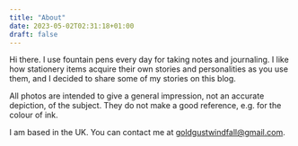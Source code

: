```yaml
---
title: "About"
date: 2023-05-02T02:31:18+01:00
draft: false
---
```


Hi there. I use fountain pens every day for taking notes and journaling. I like how stationery items acquire their own stories and personalities as you use them, and I decided to share some of my stories on this blog.

All photos are intended to give a general impression, not an accurate depiction, of the subject. They do not make a good reference, e.g. for the colour of ink.

I am based in the UK. You can contact me at goldgustwindfall@gmail.com.
